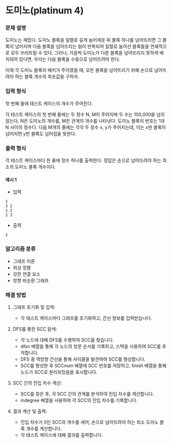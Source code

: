 # 도미노(platinum 4)

### 문제 설명

도미노는 재밌다. 도미노 블록을 일렬로 길게 늘어세운 뒤 블록 하나를 넘어뜨리면 그 블록이 넘어지며 다음 블록을 넘어뜨리는 일이 반복되어 일렬로 늘어선 블록들을 연쇄적으로 모두 쓰러뜨릴 수 있다. 그러나, 가끔씩 도미노가 다른 블록을 넘어뜨리지 못하게 배치되어 있다면, 우리는 다음 블록을 수동으로 넘어뜨려야 한다.

이제 각 도미노 블록의 배치가 주어졌을 때, 모든 블록을 넘어뜨리기 위해 손으로 넘어뜨려야 하는 블록 개수의 최솟값을 구하자.

### 입력 형식

첫 번째 줄에 테스트 케이스의 개수가 주어진다.

각 테스트 케이스의 첫 번째 줄에는 두 정수 N, M이 주어지며 두 수는 100,000을 넘지 않는다. N은 도미노의 개수를, M은 관계의 개수를 나타낸다. 도미노 블록의 번호는 1과 N 사이의 정수다. 다음 M개의 줄에는 각각 두 정수 x, y가 주어지는데, 이는 x번 블록이 넘어지면 y번 블록도 넘어짐을 뜻한다.

### 출력 형식

각 테스트 케이스마다 한 줄에 정수 하나를 출력한다. 정답은 손으로 넘어뜨려야 하는 최소의 도미노 블록 개수이다.

#### 예시 1

- 입력

```
1
3 2
1 2
2 3
```

- 출력

```
1
```

### 알고리즘 분류

- 그래프 이론
- 위상 정렬
- 강한 연결 요소
- 방향 비순환 그래프

### 해결 방법

1. 그래프 초기화 및 입력:

   - 각 테스트 케이스마다 그래프를 초기화하고, 간선 정보를 입력받습니다.

2. DFS를 통한 SCC 탐색:

   - 각 노드에 대해 DFS를 수행하여 SCC를 찾습니다.
   - dfsn 배열을 통해 각 노드의 방문 순서를 기록하고, 스택을 사용하여 SCC를 추적합니다.
   - DFS 중 역방향 간선을 통해 사이클을 발견하여 SCC를 형성합니다.
   - SCC를 형성한 후 SCCnum 배열에 SCC 번호를 저장하고, finish 배열을 통해 노드가 SCC로 분리되었음을 표시합니다.

3. SCC 간의 진입 차수 계산:

   - SCC를 찾은 후, 각 SCC 간의 관계를 분석하여 진입 차수를 계산합니다.
   - indegree 배열을 사용하여 각 SCC의 진입 차수를 기록합니다.

4. 결과 계산 및 출력:

   - 진입 차수가 0인 SCC의 개수를 세어, 손으로 넘어뜨려야 하는 최소 도미노 블록 개수를 계산합니다.
   - 각 테스트 케이스에 대해 결과를 출력합니다.
